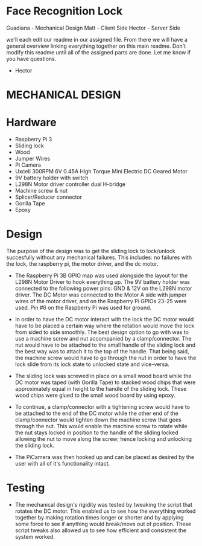 # Face Recognition Lock
Guadiana - Mechanical Design
Matt - Client Side
Hector - Server Side

we'll each edit our readme in our assigned file. From there we will have a general overview linking everything together on this main readme. Don't modify this readme until all of the assigned parts are done. Let me know if you have questions.
- Hector

# MECHANICAL DESIGN  

# Hardware

- Raspberry Pi 3
- Sliding lock 
- Wood
- Jumper Wires
- Pi Camera
- Uxcell 300RPM 6V 0.45A High Torque Mini Electric DC Geared Motor
- 9V battery holder with switch
- L298N Motor driver controller dual H-bridge
- Machine screw & nut 
- Splicer/Reducer connector
- Gorilla Tape
- Epoxy

# 
# Design

The purpose of the design was to get the sliding lock to lock/unlock succesfully without any mechanical failures. This includes: no failures with the lock, the raspberry pi, the motor driver, and the dc motor. 

- The Raspberry Pi 3B GPIO map was used alongside the layout for the L298N Motor Driver to hook everything up. The 9V battery holder was connected to the following power pins: GND & 12V on the L298N motor driver. The DC Motor was connected to the Motor A side with jumper wires of the motor driver, and on the Raspberry Pi GPIOs 23-25 were used. Pin #6 on the Raspberry Pi was used for ground. 

- In order to have the DC motor interact with the lock the DC motor would have to be placed a certain way where the rotation would move the lock from sided to side smoothly. The best design option to go with was to use a machine screw and nut accompanied by a clamp/connector. The nut would have to be attached to the small handle of the sliding lock and the best way was to attach it to the top of the handle. That being said, the machine screw would have to go through the nut in order to have the lock slide from its lock state to unlocked state and vice-versa.

- The sliding lock was screwed in place on a small wood board while the DC motor was taped (with Gorilla Tape) to stacked wood chips that were approximately equal in height to the handle of the sliding lock. These wood chips were glued to the small wood board by using epoxy. 
 
- To continue, a clamp/connector with a tightening screw would have to be attached to the end of the DC motor while the other end of the clamp/connector would tighten down the machine screw that goes through the nut. This would enable the machine screw to rotate while the nut stays locked in position to the handle of the sliding locked allowing the nut to move along the screw; hence locking and unlocking the sliding lock. 

- The PiCamera was then hooked up and can be placed as desired by the user with all of it's functionality intact. 

#
# Testing

- The mechanical design's rigidity was tested by tweaking the script that rotates the DC motor. This enabled us to see how the everything worked together by making rotation times longer or shorter and by applying some force to see if anything would break/move out of position. These script tweaks also allowed us to see how efficient and consistent the system worked. 
